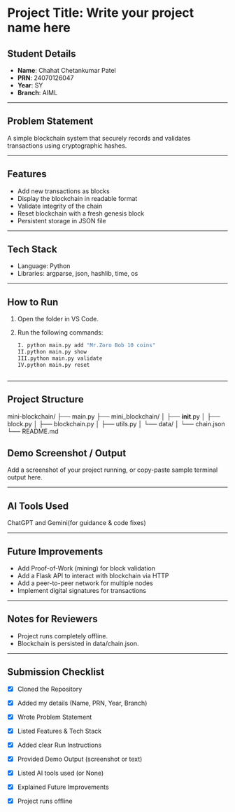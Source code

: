 # Project Title: Write your project name here

## Student Details
- **Name**: Chahat Chetankumar Patel 
- **PRN**: 24070126047  
- **Year**: SY 
- **Branch**: AIML  

---

## Problem Statement
A simple blockchain system that securely records and validates transactions using cryptographic hashes.  


---

## Features

- Add new transactions as blocks
- Display the blockchain in readable format
- Validate integrity of the chain
- Reset blockchain with a fresh genesis block
- Persistent storage in JSON file 

---

## Tech Stack
- Language: Python
- Libraries: argparse, json, hashlib, time, os

---

## How to Run
1. Open the folder in VS Code.  
2. Run the following commands:  

    ```bash
    I. python main.py add "Mr.Zoro Bob 10 coins" 
    II.python main.py show 
    III.python main.py validate 
    IV.python main.py reset 



---

## Project Structure
mini-blockchain/
├── main.py
├── mini_blockchain/
│   ├── __init__.py
│   ├── block.py
│   ├── blockchain.py
│   ├── utils.py
│   └── data/
│       └── chain.json
└── README.md




## Demo Screenshot / Output
Add a screenshot of your project running, or copy-paste sample terminal output here.

---

## AI Tools Used
ChatGPT and Gemini(for guidance & code fixes)

---

## Future Improvements
- Add Proof-of-Work (mining) for block validation
- Add a Flask API to interact with blockchain via HTTP
- Add a peer-to-peer network for multiple nodes
- Implement digital signatures for transactions


---

## Notes for Reviewers
- Project runs completely offline.
- Blockchain is persisted in data/chain.json.

---

## Submission Checklist 
- [x] Cloned the Repository 
- [x] Added my details (Name, PRN, Year, Branch)  
- [x] Wrote Problem Statement  
- [x] Listed Features & Tech Stack  
- [x] Added clear Run Instructions  
- [x] Provided Demo Output (screenshot or text)  
- [x] Listed AI tools used (or None)  
- [x] Explained Future Improvements  
- [x] Project runs offline


